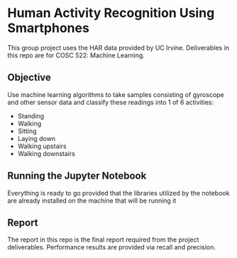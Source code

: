 # Human Activity Recognition Using Smartphones

This group project uses the HAR data provided by UC Irvine. Deliverables in this repo are for COSC 522: Machine Learning.

## Objective

Use machine learning algorithms to take samples consisting of gyroscope and other sensor data and classify these readings into 1 of 6 activities:

  - Standing
  - Walking
  - Sitting
  - Laying down
  - Walking upstairs
  - Walking downstairs

## Running the Jupyter Notebook

Everything is ready to go provided that the libraries utilized by the notebook are already installed on the machine that will be running it

## Report

The report in this repo is the final report required from the project deliverables. Performance results are provided via recall and precision.

